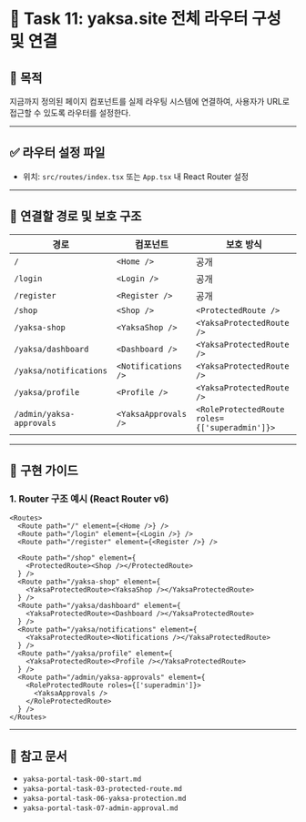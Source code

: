 
# 🧾 Task 11: yaksa.site 전체 라우터 구성 및 연결

## 🎯 목적
지금까지 정의된 페이지 컴포넌트를 실제 라우팅 시스템에 연결하여, 사용자가 URL로 접근할 수 있도록 라우터를 설정한다.

---

## ✅ 라우터 설정 파일
- 위치: `src/routes/index.tsx` 또는 `App.tsx` 내 React Router 설정

---

## 🔌 연결할 경로 및 보호 구조

| 경로 | 컴포넌트 | 보호 방식 |
|------|-----------|------------|
| `/` | `<Home />` | 공개 |
| `/login` | `<Login />` | 공개 |
| `/register` | `<Register />` | 공개 |
| `/shop` | `<Shop />` | `<ProtectedRoute />` |
| `/yaksa-shop` | `<YaksaShop />` | `<YaksaProtectedRoute />` |
| `/yaksa/dashboard` | `<Dashboard />` | `<YaksaProtectedRoute />` |
| `/yaksa/notifications` | `<Notifications />` | `<YaksaProtectedRoute />` |
| `/yaksa/profile` | `<Profile />` | `<YaksaProtectedRoute />` |
| `/admin/yaksa-approvals` | `<YaksaApprovals />` | `<RoleProtectedRoute roles={['superadmin']}>` |

---

## 🧱 구현 가이드

### 1. Router 구조 예시 (React Router v6)

```tsx
<Routes>
  <Route path="/" element={<Home />} />
  <Route path="/login" element={<Login />} />
  <Route path="/register" element={<Register />} />

  <Route path="/shop" element={
    <ProtectedRoute><Shop /></ProtectedRoute>
  } />
  <Route path="/yaksa-shop" element={
    <YaksaProtectedRoute><YaksaShop /></YaksaProtectedRoute>
  } />
  <Route path="/yaksa/dashboard" element={
    <YaksaProtectedRoute><Dashboard /></YaksaProtectedRoute>
  } />
  <Route path="/yaksa/notifications" element={
    <YaksaProtectedRoute><Notifications /></YaksaProtectedRoute>
  } />
  <Route path="/yaksa/profile" element={
    <YaksaProtectedRoute><Profile /></YaksaProtectedRoute>
  } />
  <Route path="/admin/yaksa-approvals" element={
    <RoleProtectedRoute roles={['superadmin']}>
      <YaksaApprovals />
    </RoleProtectedRoute>
  } />
</Routes>
```

---

## 📎 참고 문서

- `yaksa-portal-task-00-start.md`
- `yaksa-portal-task-03-protected-route.md`
- `yaksa-portal-task-06-yaksa-protection.md`
- `yaksa-portal-task-07-admin-approval.md`
